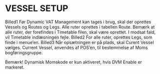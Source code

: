 # VESSEL SETUP
Billed1
Før Dynamic VAT Management kan tages i brug, skal der oprettes Vessels og Routes og Legs.
Alle ruter oprettes i tabellen Route. Bemærk at alle ruter, der forefindes i Timetable filen, skal være oprettet. I modsat fald, vil Timetable indlæsningen fejle.
Billed2
For alle ruter, oprettes Legs, som finde i menue’en.
Billed3
Når opsætningen er på plads, skal Curent Vessel vælges. 
Current Vessel, anvendes af POS’en, til bestemmelse af Moms bogføringsgruppe.

Bemærk! Dynamisk Momskode er kun aktiveret, hvis DVM Enable er markeret.
